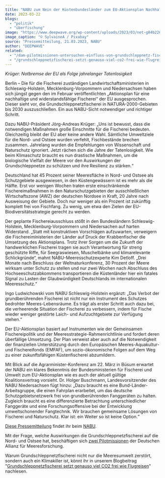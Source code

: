 ```yaml
---
title: "NABU zum Nein der Küstenbundesländer zum EU-Aktionsplan Nachhaltige Fischerei"
date: 2023-03-22
blogs: 
  - "politik"
  - "überfischung"
image: "https://www.deepwave.org/wp-content/uploads/2023/03/net-g84b226228_1920.jpg"
image_caption: "© SylvaineA / Pixabay"
source: "Pressemitteilung, 21.03.2023, NABU"
author: "DEEPWAVE"
related: 
  - "/dam-pilotmissionen-untersuchen-einfluss-von-grundschleppnetz-fischerei-auf-meeresschutzgebiete-in-nord-und-ostsee/"
  - "/grundschleppnetzfischerei-setzt-genauso-viel-co2-frei-wie-flugreisen/"
---
```


_Krüger: Notbremse der EU als Folge jahrelanger Tatenlosigkeit_

Berlin – Die für die Fischerei zuständigen Landwirtschaftsministerien in Schleswig-Holstein, Mecklenburg-Vorpommern und Niedersachsen haben sich jüngst gegen den im Februar veröffentlichten „Aktionsplan für eine nachhaltige und widerstandsfähige Fischerei“ der EU ausgesprochen. Dieser sieht vor, die Grundschleppnetzfischerei in NATURA-2000-Gebieten bis 2030 auszuschließen. Ein aus NABU-Sicht notwendiger und richtiger Schritt.

Dazu NABU-Präsident Jörg-Andreas Krüger: „Uns ist bewusst, dass die notwendigen Maßnahmen große Einschnitte für die Fischerei bedeuten. Gleichzeitig bleibt der EU aber keine andere Wahl. Sämtliche Umweltziele für die Nord- und Ostsee wurden verfehlt, Fischbestände brechen zusammen. Jahrelang wurden die Empfehlungen von Wissenschaft und Naturschutz ignoriert. Jetzt rächen sich die Jahre der Tatenlosigkeit. Wie beim Klimaschutz braucht es nun drastische Maßnahmen, um die biologische Vielfalt der Meere vor den Auswirkungen der Grundschleppnetze zu schützen und ihre Resilienz zu stärken.“

Deutschland hat 45 Prozent seiner Meeresfläche in Nord- und Ostsee als Schutzgebiete ausgewiesen, in den Küstengewässern ist es mehr als die Hälfte. Erst vor wenigen Wochen traten erste einschränkende Fischereimaßnahmen in den Naturschutzgebieten der ausschließlichen Wirtschaftszone (AWZ) der deutschen Nordsee in Kraft, 20 Jahre nach Ausweisung der Gebiete. Doch nur weniger als ein Prozent ist zukünftig komplett frei von Fischfang. Zu wenig, um etwa den Zielen der EU-Biodiversitätsstrategie gerecht zu werden.

Der geplante Fischereiausschluss stößt in den Bundesländern Schleswig-Holstein, Mecklenburg-Vorpommern und Niedersachen auf harten Widerstand. „Statt mit konstruktiven Vorschlägen aufzuwarten, verweigern die Fischereiministerien der Länder auf Druck der Krabbenfischer die Umsetzung des Aktionsplans. Trotz ihrer Sorgen um die Zukunft der handwerklichen Fischerei tragen sie auch Verantwortung für streng geschützte Riffe, für Seegraswiesen, Muschelbänke und klimarelevante Schlickgründe“, mahnt NABU-Meeresschutzexperte Kim Detloff. „Drei Monate nach Beschluss der Weltnaturkonferenz, 30 Prozent der Meere wirksam unter Schutz zu stellen und nur zwei Wochen nach Abschluss des Hochseeschutzabkommens transportieren die Küstenländer hier ein fatales Signal zu Lasten der Glaubwürdigkeit Deutschlands im internationalen Meeresschutz.“

Ingo Ludwichowski vom NABU Schleswig-Holstein ergänzt: „Das Verbot der grundberührenden Fischerei ist nicht nur ein Instrument des Schutzes bedrohter Meeres-Lebensräume. Es trägt als erster Schritt auch dazu bei, die verheerende Situation der Fischerei zu verbessern, indem für Fische wieder weniger gestörte Laich- und Aufzuchtgebiete zur Verfügung stehen.“

Der EU-Aktionsplan basiert auf Instrumenten wie der Gemeinsamen Fischereipolitik und der Meeresstrategie-Rahmenrichtlinie und fordert deren überfällige Umsetzung. Der Plan verweist aber auch auf die Notwendigkeit der finanziellen Unterstützung durch den Europäischen Meeres-Aquakultur- und Fischereifonds (EMFAF), um sozio-ökonomische Folgen auf dem Weg zu einer zukunftsfähigen Küstenfischerei abzumildern.

Mit Blick auf die Agrarminister-Konferenz am 22. März in Büsum erwartet der NABU ein klares Bekenntnis der Bundesministerien für Fischerei und Umwelt zum EU-Aktionsplan wie es auch der aktuell gültige Koalitionsvertrag vorsieht. Dr. Holger Buschmann, Landesvorsitzender des NABU Niedersachsen fügt hinzu: „Dazu braucht es eine Bund-Länder-Arbeitsgruppe, die einen Fahrplan erarbeitet, um das deutsche Schutzgebietsnetzwerk frei von grundberührenden Fanggeräten zu halten. Zugleich braucht es eine differenzierte Betrachtung unterschiedlicher Fanggeräte und eine Forschungsoffensive bei der Entwicklung umweltschonender Fangtechnik. Wir brauchen gemeinsame Lösungen von Fischerei und Naturschutz. Klar ist: ein Weiter so ist keine Option.“

[Diese Pressemitteilung](https://www.nabu.de/presse/pressemitteilungen/index.php?popup=true&show=37252&db=presseservice) findet ihr beim [NABU](https://www.nabu.de/).

Mit der Frage, welche Auswirkungen die Grundschleppnetzfischerei auf die Nord- und Ostsee hat, beschäftigen sich [zwei Pilotmissionen](https://www.deepwave.org/dam-pilotmissionen-untersuchen-einfluss-von-grundschleppnetz-fischerei-auf-meeresschutzgebiete-in-nord-und-ostsee/) der Deutschen Allianz für Meeresforschung.

Warum Grundschleppnetzfischerei nicht nur die Meeresumwelt zerstört, sondern auch ein Klimakiller ist, könnt ihr in unserem Blogbeitrag "[Grundschleppnetzfischerei setzt genauso viel CO2 frei wie Flugreisen](https://www.deepwave.org/grundschleppnetzfischerei-setzt-genauso-viel-co2-frei-wie-flugreisen/)" nachlesen.
